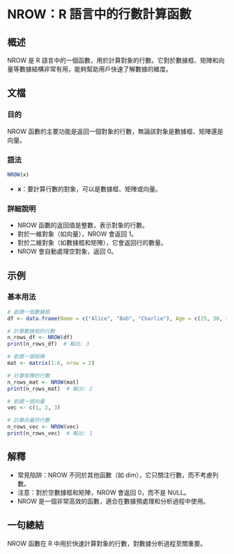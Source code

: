 <!--
Meta Description: # NROW：R 語言中的行數計算函數 ## 概述 NROW 是 R 語言中的一個函數，用於計算對象的行數。它對於數據框、矩陣和向量等數據結構非常有用，能夠幫助用戶快速了解數據的維度。 ## 文檔 ### 目的 NROW 函數的主要功能是返回一個對象的行數，無論該對象是數據框、矩陣還是向量。 ###...
Meta Keywords: nrow, print, 會返回, n_rows_df, mat
-->

# NROW：R 語言中的行數計算函數

## 概述
NROW 是 R 語言中的一個函數，用於計算對象的行數。它對於數據框、矩陣和向量等數據結構非常有用，能夠幫助用戶快速了解數據的維度。

## 文檔
### 目的
NROW 函數的主要功能是返回一個對象的行數，無論該對象是數據框、矩陣還是向量。

### 語法
```R
NROW(x)
```
- **x**：要計算行數的對象，可以是數據框、矩陣或向量。

### 詳細說明
- NROW 函數的返回值是整數，表示對象的行數。
- 對於一維對象（如向量），NROW 會返回 1。
- 對於二維對象（如數據框和矩陣），它會返回行的數量。
- NROW 會自動處理空對象，返回 0。

## 示例
### 基本用法
```R
# 創建一個數據框
df <- data.frame(Name = c("Alice", "Bob", "Charlie"), Age = c(25, 30, 35))

# 計算數據框的行數
n_rows_df <- NROW(df)
print(n_rows_df)  # 輸出: 3

# 創建一個矩陣
mat <- matrix(1:6, nrow = 2)

# 計算矩陣的行數
n_rows_mat <- NROW(mat)
print(n_rows_mat)  # 輸出: 2

# 創建一個向量
vec <- c(1, 2, 3)

# 計算向量的行數
n_rows_vec <- NROW(vec)
print(n_rows_vec)  # 輸出: 1
```

## 解釋
- 常見陷阱：NROW 不同於其他函數（如 dim），它只關注行數，而不考慮列數。
- 注意：對於空數據框和矩陣，NROW 會返回 0，而不是 NULL。
- NROW 是一個非常高效的函數，適合在數據預處理和分析過程中使用。

## 一句總結
NROW 函數在 R 中用於快速計算對象的行數，對數據分析過程至關重要。